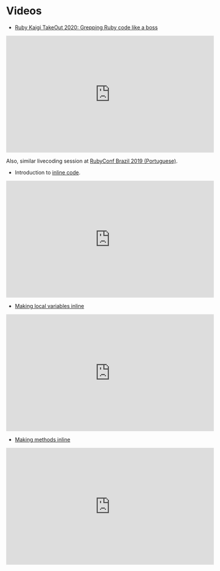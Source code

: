 # Videos

- [Ruby Kaigi TakeOut 2020: Grepping Ruby code like a boss](https://www.youtube.com/watch?v=YzcYXB4L2so&amp;feature=youtu.be&amp;t=11855)

<iframe width="560" height="315" src="https://www.youtube.com/embed/YzcYXB4L2so?start=11855" frameborder="0" allow="accelerometer; autoplay; encrypted-media; gyroscope; picture-in-picture" allowfullscreen></iframe>

Also, similar livecoding session at [RubyConf Brazil 2019 (Portuguese)](https://www.eventials.com/locaweb/jonatas-paganini-live-coding-grepping-ruby-code-like-a-boss/#_=_).

- Introduction to [inline code](https://www.youtube.com/watch?v=KQXglNLUv7o).
<iframe width="560" height="315" src="https://www.youtube.com/embed/KQXglNLUv7o" frameborder="0" allow="accelerometer; autoplay; encrypted-media; gyroscope; picture-in-picture" allowfullscreen></iframe>

- [Making local variables inline](https://www.youtube.com/watch?v=JD44nhegCRs)
<iframe width="560" height="315" src="https://www.youtube.com/embed/YN0s9kV1A2A" frameborder="0" allow="accelerometer; autoplay; encrypted-media; gyroscope; picture-in-picture" allowfullscreen></iframe>

- [Making methods inline](https://www.youtube.com/watch?v=JD44nhegCRs)
<iframe width="560" height="315" src="https://www.youtube.com/embed/YN0s9kV1A2A" frameborder="0" allow="accelerometer; autoplay; encrypted-media; gyroscope; picture-in-picture" allowfullscreen></iframe>
